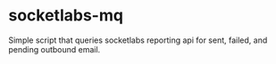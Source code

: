 socketlabs-mq
=============

Simple script that queries socketlabs reporting api for sent, failed, and pending outbound email.

